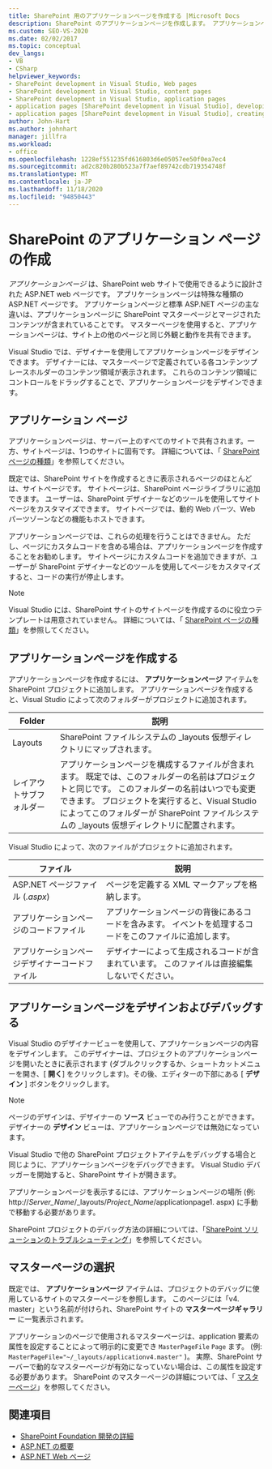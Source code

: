 ```yaml
---
title: SharePoint 用のアプリケーションページを作成する |Microsoft Docs
description: SharePoint のアプリケーションページを作成します。 アプリケーションページは、SharePoint web サイトで使用するために設計された ASP.NET web ページです。
ms.custom: SEO-VS-2020
ms.date: 02/02/2017
ms.topic: conceptual
dev_langs:
- VB
- CSharp
helpviewer_keywords:
- SharePoint development in Visual Studio, Web pages
- SharePoint development in Visual Studio, content pages
- SharePoint development in Visual Studio, application pages
- application pages [SharePoint development in Visual Studio], developing
- application pages [SharePoint development in Visual Studio], creating
author: John-Hart
ms.author: johnhart
manager: jillfra
ms.workload:
- office
ms.openlocfilehash: 1228ef551235fd616803d6e05057ee50f0ea7ec4
ms.sourcegitcommit: ad2c820b280b523a7f7aef89742cdb719354748f
ms.translationtype: MT
ms.contentlocale: ja-JP
ms.lasthandoff: 11/18/2020
ms.locfileid: "94850443"
---
```

# <a name="create-application-pages-for-sharepoint"></a>SharePoint のアプリケーション ページの作成
  *アプリケーションページ* は、SharePoint web サイトで使用できるように設計された ASP.NET web ページです。 アプリケーションページは特殊な種類の ASP.NET ページです。 アプリケーションページと標準 ASP.NET ページの主な違いは、アプリケーションページに SharePoint マスターページとマージされたコンテンツが含まれていることです。 マスターページを使用すると、アプリケーションページは、サイト上の他のページと同じ外観と動作を共有できます。

 Visual Studio では、デザイナーを使用してアプリケーションページをデザインできます。 デザイナーには、マスターページで定義されている各コンテンツプレースホルダーのコンテンツ領域が表示されます。 これらのコンテンツ領域にコントロールをドラッグすることで、アプリケーションページをデザインできます。

## <a name="application-pages"></a>アプリケーション ページ
 アプリケーションページは、サーバー上のすべてのサイトで共有されます。一方、サイトページは、1つのサイトに固有です。 詳細については、「 [SharePoint ページの種類](/previous-versions/office/developer/sharepoint-2010/aa979592(v=office.14))」を参照してください。

 既定では、SharePoint サイトを作成するときに表示されるページのほとんどは、サイトページです。 サイトページは、SharePoint ページライブラリに追加できます。 ユーザーは、SharePoint デザイナーなどのツールを使用してサイトページをカスタマイズできます。 サイトページでは、動的 Web パーツ、Web パーツゾーンなどの機能もホストできます。

 アプリケーションページでは、これらの処理を行うことはできません。 ただし、ページにカスタムコードを含める場合は、アプリケーションページを作成することをお勧めします。 サイトページにカスタムコードを追加できますが、ユーザーが SharePoint デザイナーなどのツールを使用してページをカスタマイズすると、コードの実行が停止します。

> [!NOTE]
> Visual Studio には、SharePoint サイトのサイトページを作成するのに役立つテンプレートは用意されていません。 詳細については、「 [SharePoint ページの種類](/previous-versions/office/developer/sharepoint-2010/aa979592(v=office.14))」を参照してください。

## <a name="create-an-application-page"></a>アプリケーションページを作成する
 アプリケーションページを作成するには、 **アプリケーションページ** アイテムを SharePoint プロジェクトに追加します。 アプリケーションページを作成すると、Visual Studio によって次のフォルダーがプロジェクトに追加されます。

|Folder|説明|
|------------|-----------------|
|Layouts|SharePoint ファイルシステムの _layouts 仮想ディレクトリにマップされます。|
|レイアウトサブフォルダー|アプリケーションページを構成するファイルが含まれます。 既定では、このフォルダーの名前はプロジェクトと同じです。 このフォルダーの名前はいつでも変更できます。 プロジェクトを実行すると、Visual Studio によってこのフォルダーが SharePoint ファイルシステムの _layouts 仮想ディレクトリに配置されます。|

 Visual Studio によって、次のファイルがプロジェクトに追加されます。

|ファイル|説明|
|----------|-----------------|
|ASP.NET ページファイル (*.aspx*)|ページを定義する XML マークアップを格納します。|
|アプリケーションページのコードファイル|アプリケーションページの背後にあるコードを含みます。 イベントを処理するコードをこのファイルに追加します。|
|アプリケーションページデザイナーコードファイル|デザイナーによって生成されるコードが含まれています。 このファイルは直接編集しないでください。|

## <a name="design-and-debug-an-application-page"></a>アプリケーションページをデザインおよびデバッグする
 Visual Studio のデザイナービューを使用して、アプリケーションページの内容をデザインします。 このデザイナーは、プロジェクトのアプリケーションページを開いたときに表示されます (ダブルクリックするか、ショートカットメニューを開き、[ **開く**] をクリックします)。その後、エディターの下部にある [ **デザイン** ] ボタンをクリックします。

> [!NOTE]
> ページのデザインは、デザイナーの **ソース** ビューでのみ行うことができます。 デザイナーの **デザイン** ビューは、アプリケーションページでは無効になっています。

 Visual Studio で他の SharePoint プロジェクトアイテムをデバッグする場合と同じように、アプリケーションページをデバッグできます。 Visual Studio デバッガーを開始すると、SharePoint サイトが開きます。

 アプリケーションページを表示するには、アプリケーションページの場所 (例: http://<em>Server_Name</em>/_layouts/*Project_Name*/applicationpage1. aspx) に手動で移動する必要があります。

 SharePoint プロジェクトのデバッグ方法の詳細については、「[SharePoint ソリューションのトラブルシューティング](../sharepoint/troubleshooting-sharepoint-solutions.md)」を参照してください。

## <a name="choose-a-master-page"></a>マスターページの選択
 既定では、 **アプリケーションページ** アイテムは、プロジェクトのデバッグに使用しているサイトのマスターページを参照します。 このページには「v4. master」という名前が付けられ、SharePoint サイトの **マスターページギャラリー** に一覧表示されます。

 アプリケーションのページで使用されるマスターページは、application 要素の属性を設定することによって明示的に変更でき `MasterPageFile` `Page` ます。 (例: `MasterPageFile="~/_layouts/applicationv4.master"` )。 実際、SharePoint サーバーで動的なマスターページが有効になっていない場合は、この属性を設定する必要があります。 SharePoint のマスターページの詳細については、「 [マスターページ](/previous-versions/office/developer/sharepoint-2010/ms443795(v=office.14))」を参照してください。

## <a name="see-also"></a>関連項目
- [SharePoint Foundation 開発の詳細](/previous-versions/office/developer/sharepoint-2010/ee539092(v=office.14))
- [ASP.NET の概要](/aspnet/overview)
- [ASP.NET Web ページ](/aspnet/web-pages/index)
